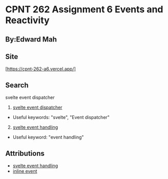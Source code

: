 # CPNT 262 Assignment 6 Events and Reactivity 

## By:Edward Mah

## Site
[https://cpnt-262-a6.vercel.app/]

## Search

svelte event dispatcher

1. [svelte event dispatcher](https://svelte.dev/repl/053c93e397ab4ccd8921d2beca238ffe?version=3.29.4)
  - Useful keywords: "svelte", "Event dispatcher"

2. [svelte event handling](https://ashutosh.dev/comprehensive-guide-of-events-handling-in-svelte/)
  - Useful keyword: "event handling"

## Attributions 
- [svelte event handling](https://ashutosh.dev/comprehensive-guide-of-events-handling-in-svelte/)
- [inline event](https://ashutosh.dev/comprehensive-guide-of-events-handling-in-svelte/)
